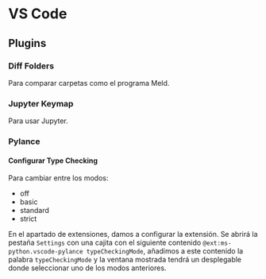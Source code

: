 # VS Code

## Plugins

### Diff Folders

Para comparar carpetas como el programa Meld.

### Jupyter Keymap

Para usar Jupyter.

### Pylance

#### Configurar Type Checking

Para cambiar entre los modos:

- off
- basic
- standard
- strict

En el apartado de extensiones, damos a configurar la extensión. Se abrirá la pestaña `Settings` con una cajita con el siguiente contenido `@ext:ms-python.vscode-pylance typeCheckingMode`, añadimos a este contenido la palabra `typeCheckingMode` y la ventana mostrada tendrá un desplegable donde seleccionar uno de los modos anteriores.

